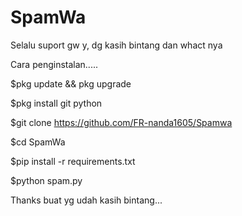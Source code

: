# SpamWa

Selalu suport gw y, dg kasih bintang dan whact nya

Cara penginstalan..... 

$pkg update && pkg upgrade

$pkg install git python

$git clone https://github.com/FR-nanda1605/Spamwa

$cd SpamWa

$pip install -r requirements.txt

$python spam.py

Thanks buat yg udah kasih bintang... 

